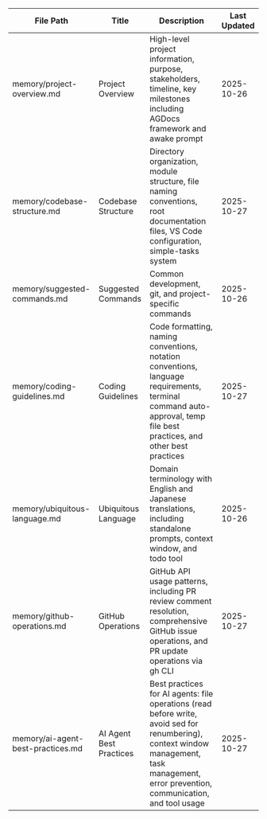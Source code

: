 | File Path | Title | Description | Last Updated |
|-----------|-------|-------------|--------------|
| memory/project-overview.md | Project Overview | High-level project information, purpose, stakeholders, timeline, key milestones including AGDocs framework and awake prompt | 2025-10-26 |
| memory/codebase-structure.md | Codebase Structure | Directory organization, module structure, file naming conventions, root documentation files, VS Code configuration, simple-tasks system | 2025-10-27 |
| memory/suggested-commands.md | Suggested Commands | Common development, git, and project-specific commands | 2025-10-26 |
| memory/coding-guidelines.md | Coding Guidelines | Code formatting, naming conventions, notation conventions, language requirements, terminal command auto-approval, temp file best practices, and other best practices | 2025-10-27 |
| memory/ubiquitous-language.md | Ubiquitous Language | Domain terminology with English and Japanese translations, including standalone prompts, context window, and todo tool | 2025-10-26 |
| memory/github-operations.md | GitHub Operations | GitHub API usage patterns, including PR review comment resolution, comprehensive GitHub issue operations, and PR update operations via gh CLI | 2025-10-27 |
| memory/ai-agent-best-practices.md | AI Agent Best Practices | Best practices for AI agents: file operations (read before write, avoid sed for renumbering), context window management, task management, error prevention, communication, and tool usage | 2025-10-27 |
